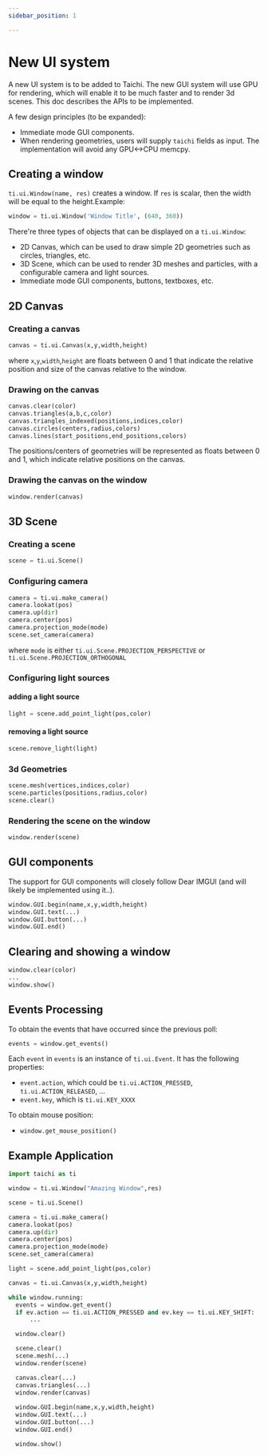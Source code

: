 ```yaml
---
sidebar_position: 1

---
```


# New UI system

A new UI system is to be added to Taichi. The new GUI system will use GPU for rendering, which will enable it to be much faster and to render 3d scenes. This doc describes the APIs to be implemented.

A few design principles (to be expanded):

* Immediate mode GUI components. 
* When rendering geometries, users will supply `taichi` fields as input. The implementation will avoid any GPU<->CPU memcpy. 

## Creating a window

`ti.ui.Window(name, res)` creates a window. If `res` is scalar, then the width will be equal to the height.Example:

```python
window = ti.ui.Window('Window Title', (640, 360))
```

There're three types of objects that can be displayed on a `ti.ui.Window`:

* 2D Canvas, which can be used to draw simple 2D geometries such as circles, triangles, etc.
* 3D Scene, which can be used to render 3D meshes and particles, with a configurable camera and light sources.
* Immediate mode GUI components, buttons, textboxes, etc.

## 2D Canvas

### Creating a canvas

```python
canvas = ti.ui.Canvas(x,y,width,height)
```
where `x`,`y`,`width`,`height` are floats between 0 and 1 that indicate the relative position and size of the canvas relative to the window.

### Drawing on the canvas

```python
canvas.clear(color)
canvas.triangles(a,b,c,color)
canvas.triangles_indexed(positions,indices,color)
canvas.circles(centers,radius,colors)
canvas.lines(start_positions,end_positions,colors)
```

The positions/centers of geometries will be represented as floats between 0 and 1, which indicate relative positions on the canvas.

### Drawing the canvas on the window
```python
window.render(canvas)
```


## 3D Scene

### Creating a scene
```python
scene = ti.ui.Scene()
```
### Configuring camera
```python
camera = ti.ui.make_camera()
camera.lookat(pos)
camera.up(dir)
camera.center(pos)
camera.projection_mode(mode)
scene.set_camera(camera)
```
where `mode` is either `ti.ui.Scene.PROJECTION_PERSPECTIVE` or `ti.ui.Scene.PROJECTION_ORTHOGONAL`


### Configuring light sources
#### adding a light source
```python
light = scene.add_point_light(pos,color) 
```
#### removing a light source
```python
scene.remove_light(light)
```


### 3d Geometries
```python
scene.mesh(vertices,indices,color)
scene.particles(positions,radius,color)
scene.clear()
```


### Rendering the scene on the window
```python
window.render(scene)
```




## GUI components

The support for GUI components will closely follow Dear IMGUI (and will likely be implemented using it..).

```python
window.GUI.begin(name,x,y,width,height)
window.GUI.text(...)
window.GUI.button(...)
window.GUI.end()
```


## Clearing and showing a window
```python
window.clear(color)
...
window.show()
```


## Events Processing
To obtain the events that have occurred since the previous poll:

```python
events = window.get_events()
```

Each `event` in `events` is an instance of `ti.ui.Event`. It has the following properties:
* `event.action`, which could be `ti.ui.ACTION_PRESSED`, `ti.ui.ACTION_RELEASED`, ...
* `event.key`, which is `ti.ui.KEY_XXXX`

To obtain mouse position:
* `window.get_mouse_position()`


## Example Application

```python
import taichi as ti

window = ti.ui.Window("Amazing Window",res)

scene = ti.ui.Scene()

camera = ti.ui.make_camera()
camera.lookat(pos)
camera.up(dir)
camera.center(pos)
camera.projection_mode(mode)
scene.set_camera(camera)

light = scene.add_point_light(pos,color) 

canvas = ti.ui.Canvas(x,y,width,height)

while window.running:
  events = window.get_event()
  if ev.action == ti.ui.ACTION_PRESSED and ev.key == ti.ui.KEY_SHIFT:
      ...

  window.clear()

  scene.clear()
  scene.mesh(...)
  window.render(scene)

  canvas.clear(...)
  canvas.triangles(...)
  window.render(canvas)
  
  window.GUI.begin(name,x,y,width,height)
  window.GUI.text(...)
  window.GUI.button(...)
  window.GUI.end()

  window.show()
  
    
```